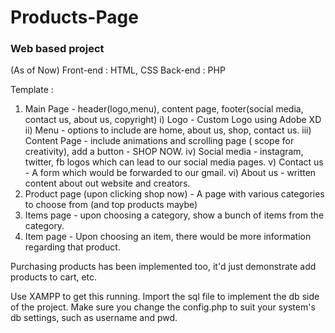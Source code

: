 # Products-Page
### Web based project


(As of Now)
Front-end : HTML, CSS
Back-end : PHP 

Template : 
1) Main Page - header(logo,menu), content page, footer(social media, contact us, about us, copyright)
  i) Logo - Custom Logo using Adobe XD 
  ii) Menu - options to include are home, about us, shop, contact us.
  iii) Content Page - include animations and scrolling page ( scope for creativity), add a button - SHOP NOW.
  iv) Social media - instagram, twitter, fb logos which can lead to our social media pages.
  v) Contact us - A form which would be forwarded to our gmail.
  vi) About us - written content about out website and creators.  
2) Product page (upon clicking shop now) - A page with various categories to choose from (and top products maybe)
3) Items page - upon choosing a category, show a bunch of items from the category.
4) Item page - Upon choosing an item, there would be more information regarding that product.

Purchasing products has been implemented too, it'd just demonstrate add products to cart, etc.


Use XAMPP to get this running.
Import the sql file to implement the db side of the project.
Make sure you change the config.php to suit your system's db settings, such as username and pwd.


